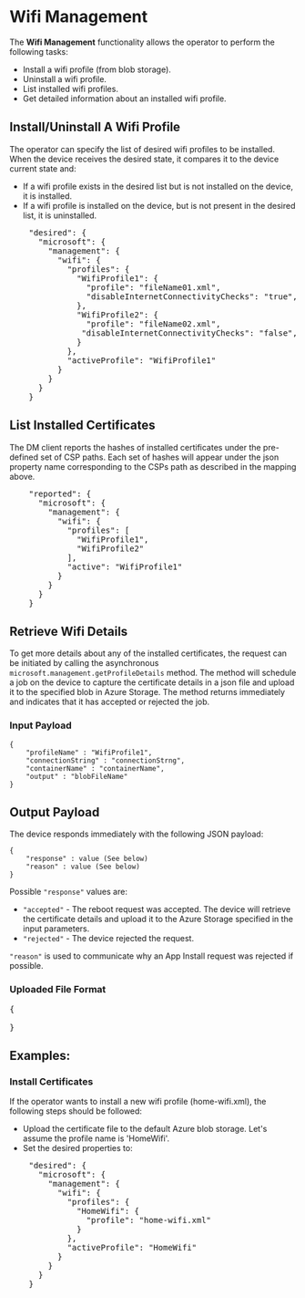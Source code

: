 # Wifi Management

The **Wifi Management** functionality allows the operator to perform the following tasks:
- Install a wifi profile (from blob storage).
- Uninstall a wifi profile.
- List installed wifi profiles.
- Get detailed information about an installed wifi profile.

## Install/Uninstall A Wifi Profile
The operator can specify the list of desired wifi profiles to be installed. When the device receives the desired state, it compares it to the device current state and:
- If a wifi profile exists in the desired list but is not installed on the device, it is installed.
- If a wifi profile is installed on the device, but is not present in the desired list, it is uninstalled.

<pre>
    "desired": {
      "microsoft": {
        "management": {
          "wifi": {
            "profiles": {
              "WifiProfile1": { 
                "profile": "fileName01.xml",
                "disableInternetConnectivityChecks": "true",
              },
              "WifiProfile2": { 
                "profile": "fileName02.xml",
               "disableInternetConnectivityChecks": "false",
              }
            },
            "activeProfile": "WifiProfile1"
          }
        }
      }
    }
</pre>

## List Installed Certificates
The DM client reports the hashes of installed certificates under the pre-defined set of CSP paths. Each set of hashes will appear under the json property name corresponding to the CSPs path as described in the mapping above.

<pre>
    "reported": {
      "microsoft": {
        "management": {
          "wifi": {
            "profiles": [
              "WifiProfile1",
              "WifiProfile2"
            ],
            "active": "WifiProfile1"
          }
        }
      }
    }
</pre>

## Retrieve Wifi Details
To get more details about any of the installed certificates, the request can be initiated by calling the asynchronous `microsoft.management.getProfileDetails` method.
The method will schedule a job on the device to capture the certificate details in a json file and upload it to the specified blob in Azure Storage.
The method returns immediately and indicates that it has accepted or rejected the job.

### Input Payload 
```
{
    "profileName" : "WifiProfile1",
    "connectionString" : "connectionStrng",
    "containerName" : "containerName",
    "output" : "blobFileName"
}
````

## Output Payload
The device responds immediately with the following JSON payload:

```
{
    "response" : value (See below)
    "reason" : value (See below)
}
```

Possible `"response"` values are: 
- `"accepted"` - The reboot request was accepted. The device will retrieve the certificate details and upload it to the Azure Storage specified in the input parameters.
- `"rejected"` - The device rejected the request.

`"reason"` is used to communicate why an App Install request was rejected if possible.

### Uploaded File Format
<pre>
{
    <TBD>
}
</pre>

## Examples:

### Install Certificates

If the operator wants to install a new wifi profile (home-wifi.xml), the following steps should be followed:
- Upload the certificate file to the default Azure blob storage. Let's assume the profile name is 'HomeWifi'.
- Set the desired properties to:
<pre>
    "desired": {
      "microsoft": {
        "management": {
          "wifi": {
            "profiles": {
              "HomeWifi": { 
                "profile": "home-wifi.xml"
              }
            },
            "activeProfile": "HomeWifi"
          }
        }
      }
    }
</pre>
